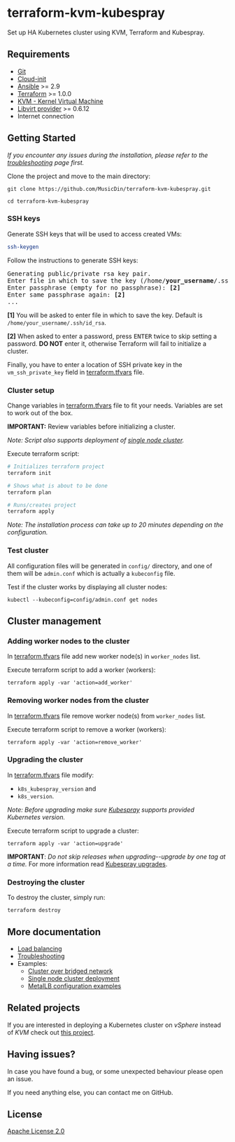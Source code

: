 # terraform-kvm-kubespray
Set up HA Kubernetes cluster using KVM, Terraform and Kubespray.

## Requirements
+ [Git](https://git-scm.com/)
+ [Cloud-init](https://cloudinit.readthedocs.io/)
+ [Ansible](https://www.ansible.com/) >= 2.9
+ [Terraform](https://www.terraform.io/) >= 1.0.0
+ [KVM - Kernel Virtual Machine](https://www.linux-kvm.org/)
+ [Libvirt provider](https://github.com/dmacvicar/terraform-provider-libvirt) >= 0.6.12
+ Internet connection


## Getting Started

*If you encounter any issues during the installation, please refer to the [troubleshooting](docs/troubleshooting.md) page first.*

Clone the project and move to the main directory:
```
git clone https://github.com/MusicDin/terraform-kvm-kubespray.git

cd terraform-kvm-kubespray
```

### SSH keys

Generate SSH keys that will be used to access created VMs:
```bash
ssh-keygen
```

Follow the instructions to generate SSH keys:
<pre>
Generating public/private rsa key pair.
Enter file in which to save the key (/home/<b>your_username</b>/.ssh/id_rsa): <b>[1]</b>
Enter passphrase (empty for no passphrase): <b>[2]</b>
Enter same passphrase again: <b>[2]</b>
...
</pre>

**[1]** You will be asked to enter file in which to save the key. Default is `/home/your_username/.ssh/id_rsa`.

**[2]** When asked to enter a password, press <kbd>ENTER</kbd> twice to skip setting a password.
**DO NOT** enter it, otherwise Terraform will fail to initialize a cluster.

Finally, you have to enter a location of SSH private key in the `vm_ssh_private_key` field in [terraform.tfvars](terraform.tfvars) file.


### Cluster setup

Change variables in [terraform.tfvars](terraform.tfvars) file to fit your needs.
Variables are set to work out of the box.

**IMPORTANT:**
Review variables before initializing a cluster.

*Note: Script also supports deployment of [single node cluster](docs/examples/single-node-cluster.md).*

Execute terraform script:
```bash
# Initializes terraform project
terraform init

# Shows what is about to be done
terraform plan

# Runs/creates project
terraform apply
```

*Note: The installation process can take up to 20 minutes depending on the configuration.*

### Test cluster

All configuration files will be generated in `config/` directory,
and one of them will be `admin.conf` which is actually a `kubeconfig` file.

Test if the cluster works by displaying all cluster nodes:
```
kubectl --kubeconfig=config/admin.conf get nodes
```

## Cluster management

### Adding worker nodes to the cluster

In [terraform.tfvars](./terraform.tfvars) file add new worker node(s) in `worker_nodes` list.

Execute terraform script to add a worker (workers):
```
terraform apply -var 'action=add_worker'
```

### Removing worker nodes from the cluster

In [terraform.tfvars](./terraform.tfvars) file remove worker node(s) from `worker_nodes` list.

Execute terraform script to remove a worker (workers):
```
terraform apply -var 'action=remove_worker'
```
### Upgrading the cluster

In [terraform.tfvars](./terraform.tfvars) file modify:
  + `k8s_kubespray_version` and
  + `k8s_version`.

*Note: Before upgrading make sure [Kubespray](https://github.com/kubernetes-sigs/kubespray#supported-components) supports provided Kubernetes version.*

Execute terraform script to upgrade a cluster:
```
terraform apply -var 'action=upgrade'
```

**IMPORTANT**:
*Do not skip releases when upgrading--upgrade by one tag at a time.*
For more information read [Kubespray upgrades](https://github.com/kubernetes-sigs/kubespray/blob/master/docs/upgrades.md).

### Destroying the cluster

To destroy the cluster, simply run:
```
terraform destroy
```

## More documentation
+ [Load balancing](docs/load-balancer.md)
+ [Troubleshooting](docs/troubleshooting.md)
+ Examples:
  - [Cluster over bridged network](docs/examples/bridged-network.md)
  - [Single node cluster deployment](docs/examples/single-node-cluster.md)
  - [MetalLB configuration examples](docs/examples/metallb.md)

## Related projects

If you are interested in deploying a Kubernetes cluster on *vSphere* instead of *KVM* check out [this project](https://github.com/sguyennet/terraform-vsphere-kubespray).

## Having issues?

In case you have found a bug, or some unexpected behaviour please open an issue.

If you need anything else, you can contact me on GitHub.

## License

[Apache License 2.0](./LICENSE)
